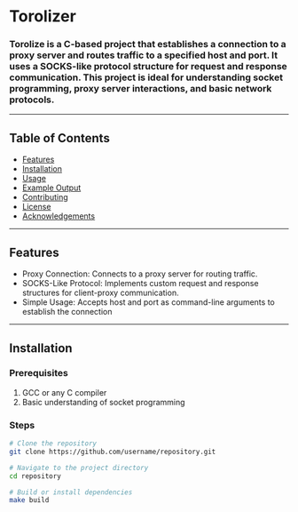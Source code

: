 # Torolizer


### Torolize is a C-based project that establishes a connection to a proxy server and routes traffic to a specified host and port. It uses a SOCKS-like protocol structure for request and response communication. This project is ideal for understanding socket programming, proxy server interactions, and basic network protocols.

---

## Table of Contents

- [Features](#features)
- [Installation](#installation)
- [Usage](#usage)
- [Example Output](#example-output)
- [Contributing](#contributing)
- [License](#license)
- [Acknowledgements](#acknowledgements)


---

## Features
- Proxy Connection: Connects to a proxy server for routing traffic.
- SOCKS-Like Protocol: Implements custom request and response structures for client-proxy communication.
- Simple Usage: Accepts host and port as command-line arguments to establish the connection

---

## Installation

### Prerequisites
1. GCC or any C compiler
2. Basic understanding of socket programming

### Steps
```bash
# Clone the repository
git clone https://github.com/username/repository.git

# Navigate to the project directory
cd repository

# Build or install dependencies
make build

